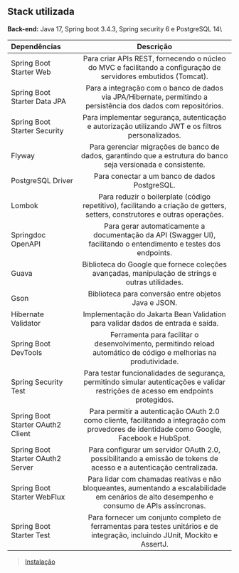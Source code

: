 
## Stack utilizada

**Back-end:** Java 17, Spring boot 3.4.3, Spring security 6 e PostgreSQL 14\

| Dependências |  Descrição  |
|:-----|:--------:|
| Spring Boot Starter Web   | Para criar APIs REST, fornecendo o núcleo do MVC e facilitando a configuração de servidores embutidos (Tomcat). |
| Spring Boot Starter Data JPA   |  Para a integração com o banco de dados via JPA/Hibernate, permitindo a persistência dos dados com repositórios. |
| Spring Boot Starter Security   | Para implementar segurança, autenticação e autorização utilizando JWT e os filtros personalizados. |
| Flyway   | Para gerenciar migrações de banco de dados, garantindo que a estrutura do banco seja versionada e consistente. |
| PostgreSQL Driver   | Para conectar a um banco de dados PostgreSQL. |
| Lombok   |Para reduzir o boilerplate (código repetitivo), facilitando a criação de getters, setters, construtores e outras operações. |
| Springdoc OpenAPI   | Para gerar automaticamente a documentação da API (Swagger UI), facilitando o entendimento e testes dos endpoints. |
| Guava   | Biblioteca do Google que fornece coleções avançadas, manipulação de strings e outras utilidades. |
| Gson   | Biblioteca para conversão entre objetos Java e JSON. |
| Hibernate Validator   |Implementação do Jakarta Bean Validation para validar dados de entrada e saída. |
| Spring Boot DevTools   | Ferramenta para facilitar o desenvolvimento, permitindo reload automático de código e melhorias na produtividade. |
| Spring Security Test   |  Para testar funcionalidades de segurança, permitindo simular autenticações e validar restrições de acesso em endpoints protegidos. |
| Spring Boot Starter OAuth2 Client   | Para permitir a autenticação OAuth 2.0 como cliente, facilitando a integração com provedores de identidade como Google, Facebook e HubSpot. |
| Spring Boot Starter OAuth2 Server   | Para configurar um servidor OAuth 2.0, possibilitando a emissão de tokens de acesso e a autenticação centralizada. |
| Spring Boot Starter WebFlux   | Para lidar com chamadas reativas e não bloqueantes, aumentando a escalabilidade em cenários de alto desempenho e consumo de APIs assíncronas. |
| Spring Boot Starter Test   | Para fornecer um conjunto completo de ferramentas para testes unitários e de integração, incluindo JUnit, Mockito e AssertJ. |

> [Instalação](INSTALACAO.md)
